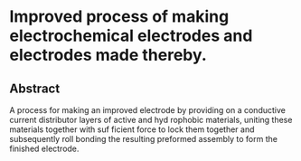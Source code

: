 # Improved process of making electrochemical electrodes and electrodes made thereby.

## Abstract
A process for making an improved electrode by providing on a conductive current distributor layers of active and hyd rophobic materials, uniting these materials together with suf ficient force to lock them together and subsequently roll bonding the resulting preformed assembly to form the finished electrode.